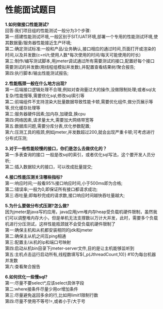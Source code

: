 # 性能面试题目  
**1.如何做接口性能测试?**  
  回答:我们项目组的性能测试一般分为3个步骤:  
       第一:搭建性能测试环境,一般区别于SIT/UAT环境,部署一个专用的性能测试环境,使其数据量/服务器性能接近生产环境;  
       第二:确定测试标准:一般和产品/业务确认,接口相应的通过时间,页面打开或渲染的时间,以及并发数(c=nl/t;使用人数*每次使用的时间/每天可能使用的时长)  
       第三:制作/编写测试脚本,用jmeter调试通过所有需要测试的接口,配置好每个接口需要测试的并发数(用线程组模拟并发数),并配置查看结果树/聚合报告;   
       第四:执行脚本/输出性能测试报告;  
       
**2.性能瓶颈一般在什么地方出现?**  
  第一:后端接口逻辑处理不合理,例如对查询量过大的操作,没做限制处理;或者sql太复杂/性能慢等,需要优化sql,修改sql索引等  
  第二:前端组件不支持渲染大批量数据导致性能卡顿,需要优化组件,做分页展示等等,优化缓存处理等  
  第三:服务器硬件因素;加内存,加硬盘,换cpu  
  第四:网络因素,请求量太大,需要加大网络带宽等  
  第五:数据库问题,需要分库分表,优化参数配置;  
  第六:压测工具的瓶颈,例如jmeter,并发数超过200,就会出现严重卡顿;可考虑进行分布式压测;  

**3.对于一些性能较慢的接口，你们是怎么去做优化的？**  
  第一:多表查询的接口 一般是改sql的索引，或者优化sql写法，这个要开发人员分析;  
  第二:插入数据较大的接口，可以改成批量提交;  

**4.接口性能压测关注哪些指标?**  
  第一:响应时间;一般看95%接口响应时间,小于500ms即为合格;  
  第二:错误率;一般为0,即保证所有接口都请求成功;  
  第三:吞吐量;即每秒完成的请求数,接口响应时间越快吞吐量越大;  
     
**5.为什么要做分布式压测?怎么做?**  
  因为jmeter是java写的应用，java应用jvm堆内存heap受负载机硬件限制，虽然我们可以调整堆内存大小，但是单机无法支撑数以万计大并发，此时，需要多个负载机进行分压测试，这样性能瓶颈就不会受负载机硬件限制了  
  第一:确保主机和从机都安装相同的jdk和jmeter  
  第二:确保主从机之间互ping相通  
  第三:配置主/从机的ip和端口号映射  
  第四:启动从机bin目录下jmeter-server文件,目的是让主机能够监听到  
  第五:主机点击运行启动所有,线程数填写${_p(JthreadCount,10)} #10为每台机器并发数  
  第六:查看聚合报告  
  
**6.如何优化一些慢sql?**  
  第一:尽量不要select*,应该select具体字段  
  第二:where接条件尽量少用or增加条件  
  第三:尽量避免返回多余的行,比如用limit1限制行数  
  第四:尽量不使用不等号!=,或者小于/大于号  